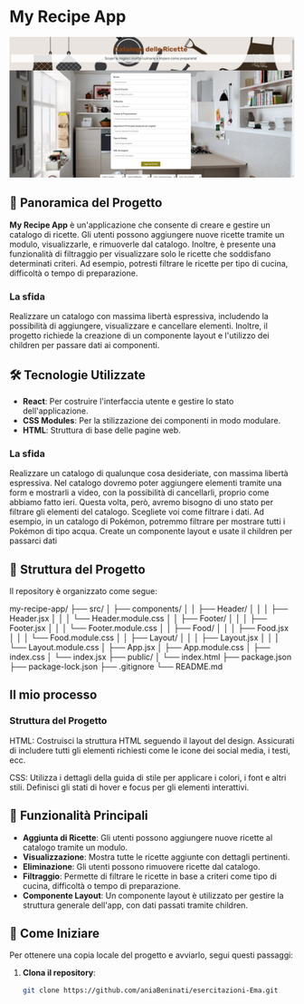 # My Recipe App

![Screenshot del Progetto](./Screenshot.png)

## 🚀 Panoramica del Progetto

**My Recipe App** è un'applicazione che consente di creare e gestire un catalogo di ricette. Gli utenti possono aggiungere nuove ricette tramite un modulo, visualizzarle, e rimuoverle dal catalogo. Inoltre, è presente una funzionalità di filtraggio per visualizzare solo le ricette che soddisfano determinati criteri. Ad esempio, potresti filtrare le ricette per tipo di cucina, difficoltà o tempo di preparazione.

### La sfida

Realizzare un catalogo con massima libertà espressiva, includendo la possibilità di aggiungere, visualizzare e cancellare elementi. Inoltre, il progetto richiede la creazione di un componente layout e l'utilizzo dei children per passare dati ai componenti.

## 🛠️ Tecnologie Utilizzate

- **React**: Per costruire l'interfaccia utente e gestire lo stato dell'applicazione.
- **CSS Modules**: Per la stilizzazione dei componenti in modo modulare.
- **HTML**: Struttura di base delle pagine web.


### La sfida

Realizzare un catalogo di qualunque cosa desideriate, con massima libertà espressiva. Nel catalogo dovremo poter aggiungere elementi tramite una form e mostrarli a video, con la possibilità di cancellarli, proprio come abbiamo fatto ieri. Questa volta, però, avremo bisogno di uno stato per filtrare gli elementi del catalogo. Scegliete voi come filtrare i dati. Ad esempio, in un catalogo di Pokémon, potremmo filtrare per mostrare tutti i Pokémon di tipo acqua.
Create un componente layout e usate il children per passarci dati

## 📂 Struttura del Progetto

Il repository è organizzato come segue:

my-recipe-app/
├── src/
│   ├── components/
│   │   ├── Header/
│   │   │   ├── Header.jsx
│   │   │   └── Header.module.css
│   │   ├── Footer/
│   │   │   ├── Footer.jsx
│   │   │   └── Footer.module.css
│   │   ├── Food/
│   │   │   ├── Food.jsx
│   │   │   └── Food.module.css
│   │   ├── Layout/
│   │   │   ├── Layout.jsx
│   │   │   └── Layout.module.css
│   ├── App.jsx
│   ├── App.module.css
│   ├── index.css
│   └── index.jsx
├── public/
│   └── index.html
├── package.json
├── package-lock.json
├── .gitignore
└── README.md


## Il mio processo

### Struttura del Progetto

HTML:
Costruisci la struttura HTML seguendo il layout del design. Assicurati di includere tutti gli elementi richiesti come le icone dei social media, i testi, ecc.

CSS:
Utilizza i dettagli della guida di stile per applicare i colori, i font e altri stili. Definisci gli stati di hover e focus per gli elementi interattivi.


## 🎨 Funzionalità Principali

- **Aggiunta di Ricette**: Gli utenti possono aggiungere nuove ricette al catalogo tramite un modulo.
- **Visualizzazione**: Mostra tutte le ricette aggiunte con dettagli pertinenti.
- **Eliminazione**: Gli utenti possono rimuovere ricette dal catalogo.
- **Filtraggio**: Permette di filtrare le ricette in base a criteri come tipo di cucina, difficoltà o tempo di preparazione.
- **Componente Layout**: Un componente layout è utilizzato per gestire la struttura generale dell'app, con dati passati tramite children.

## 🚀 Come Iniziare

Per ottenere una copia locale del progetto e avviarlo, segui questi passaggi:

1. **Clona il repository**:
   ```bash
   git clone https://github.com/aniaBeninati/esercitazioni-Ema.git

